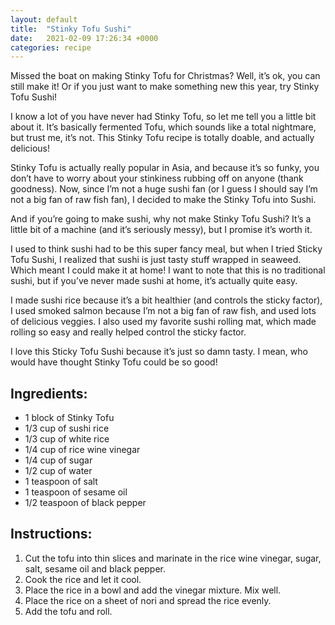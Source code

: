 ```yaml
---
layout: default
title:  "Stinky Tofu Sushi"
date:   2021-02-09 17:26:34 +0000
categories: recipe
---
```

Missed the boat on making Stinky Tofu for Christmas? Well, it’s ok, you can still make it! Or if you just want to make something new this year, try Stinky Tofu Sushi!

I know a lot of you have never had Stinky Tofu, so let me tell you a little bit about it. It’s basically fermented Tofu, which sounds like a total nightmare, but trust me, it’s not. This Stinky Tofu recipe is totally doable, and actually delicious!

Stinky Tofu is actually really popular in Asia, and because it’s so funky, you don’t have to worry about your stinkiness rubbing off on anyone (thank goodness). Now, since I’m not a huge sushi fan (or I guess I should say I’m not a big fan of raw fish fan), I decided to make the Stinky Tofu into Sushi.

And if you’re going to make sushi, why not make Stinky Tofu Sushi? It’s a little bit of a machine (and it’s seriously messy), but I promise it’s worth it.

I used to think sushi had to be this super fancy meal, but when I tried Sticky Tofu Sushi, I realized that sushi is just tasty stuff wrapped in seaweed. Which meant I could make it at home! I want to note that this is no traditional sushi, but if you’ve never made sushi at home, it’s actually quite easy.

I made sushi rice because it’s a bit healthier (and controls the sticky factor), I used smoked salmon because I’m not a big fan of raw fish, and used lots of delicious veggies. I also used my favorite sushi rolling mat, which made rolling so easy and really helped control the sticky factor.

I love this Sticky Tofu Sushi because it’s just so damn tasty. I mean, who would have thought Stinky Tofu could be so good!


## Ingredients:

- 1 block of Stinky Tofu
- 1/3 cup of sushi rice
- 1/3 cup of white rice
- 1/4 cup of rice wine vinegar
- 1/4 cup of sugar
- 1/2 cup of water
- 1 teaspoon of salt
- 1 teaspoon of sesame oil
- 1/2 teaspoon of black pepper


## Instructions:

1. Cut the tofu into thin slices and marinate in the rice wine vinegar, sugar, salt, sesame oil and black pepper.
2. Cook the rice and let it cool.
3. Place the rice in a bowl and add the vinegar mixture. Mix well.
4. Place the rice on a sheet of nori and spread the rice evenly.
5. Add the tofu and roll.

